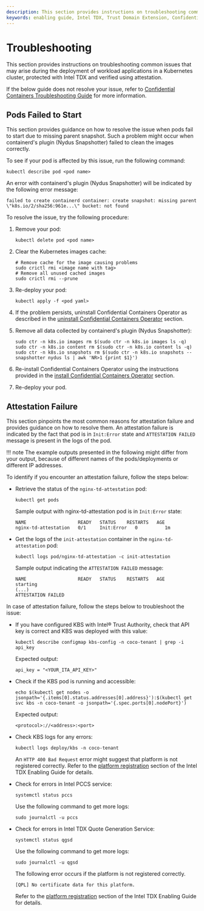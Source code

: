 ```yaml
---
description: This section provides instructions on troubleshooting common issues that may arise during the deployment of Intel TDX-protected, attested applications in a Kubernetes cluster.
keywords: enabling guide, Intel TDX, Trust Domain Extension, Confidential Computing, Confidential Containers, troubleshooting
---
```

<!---
Copyright (C) 2024 Intel Corporation
SPDX-License-Identifier: CC-BY-4.0
-->

# Troubleshooting

This section provides instructions on troubleshooting common issues that may arise during the deployment of workload applications in a Kubernetes cluster, protected with Intel TDX and verified using attestation.

If the below guide does not resolve your issue, refer to [Confidential Containers Troubleshooting Guide](https://confidentialcontainers.org/docs/troubleshooting/) for more information.


## Pods Failed to Start

This section provides guidance on how to resolve the issue when pods fail to start due to missing parent snapshot.
Such a problem might occur when containerd's plugin (Nydus Snapshotter) failed to clean the images correctly.

To see if your pod is affected by this issue, run the following command:

``` { .bash }
kubectl describe pod <pod name>
```

An error with containerd's plugin (Nydus Snapshotter) will be indicated by the following error message:

``` { .text }
failed to create containerd container: create snapshot: missing parent \"k8s.io/2/sha256:961e...\" bucket: not found
```

To resolve the issue, try the following procedure:

1. Remove your pod:

    ``` { .bash }
    kubectl delete pod <pod name>
    ```

2. Clear the Kubernetes images cache:

    ``` { .bash }
    # Remove cache for the image causing problems
    sudo crictl rmi <image name with tag>
    # Remove all unused cached images
    sudo crictl rmi --prune
    ```

3. Re-deploy your pod:

    ``` { .bash }
    kubectl apply -f <pod yaml>
    ```

4. If the problem persists, uninstall Confidential Containers Operator as described in the [uninstall Confidential Containers Operator](../02/infrastructure_setup.md#uninstall-confidential-containers-operator) section.
5. Remove all data collected by containerd's plugin (Nydus Snapshotter):

    ``` { .bash }
    sudo ctr -n k8s.io images rm $(sudo ctr -n k8s.io images ls -q)
    sudo ctr -n k8s.io content rm $(sudo ctr -n k8s.io content ls -q)
    sudo ctr -n k8s.io snapshots rm $(sudo ctr -n k8s.io snapshots --snapshotter nydus ls | awk 'NR>1 {print $1}')
    ```

6. Re-install Confidential Containers Operator using the instructions provided in the [install Confidential Containers Operator](../02/infrastructure_setup.md#install-confidential-containers-operator) section.
7. Re-deploy your pod.


## Attestation Failure

This section pinpoints the most common reasons for attestation failure and provides guidance on how to resolve them.
An attestation failure is indicated by the fact that pod is in `Init:Error` state and `ATTESTATION FAILED` message is present in the logs of the pod.

!!! note
    The example outputs presented in the following might differ from your output, because of different names of the pods/deployments or different IP addresses.

To identify if you encounter an attestation failure, follow the steps below:

- Retrieve the status of the `nginx-td-attestation` pod:

    ``` { .bash }
    kubectl get pods
    ```

    Sample output with nginx-td-attestation pod is in `Init:Error` state:

    ``` { .text }
    NAME                   READY   STATUS    RESTARTS   AGE
    nginx-td-attestation   0/1     Init:Error   0          1m
    ```

- Get the logs of the `init-attestation` container in the `nginx-td-attestation` pod:

    ``` { .bash }
    kubectl logs pod/nginx-td-attestation -c init-attestation
    ```

    Sample output indicating the `ATTESTATION FAILED` message:

    ``` { .text }
    NAME                   READY   STATUS    RESTARTS   AGE
    starting
    (...)
    ATTESTATION FAILED
    ```

In case of attestation failure, follow the steps below to troubleshoot the issue:

- If you have configured KBS with Intel® Trust Authority, check that API key is correct and KBS was deployed with this value:

    ``` { .bash }
    kubectl describe configmap kbs-config -n coco-tenant | grep -i api_key
    ```

    Expected output:

    ``` { .text }
    api_key = "<YOUR_ITA_API_KEY>"
    ```

- Check if the KBS pod is running and accessible:

    ``` { .bash }
    echo $(kubectl get nodes -o jsonpath='{.items[0].status.addresses[0].address}'):$(kubectl get svc kbs -n coco-tenant -o jsonpath='{.spec.ports[0].nodePort}')
    ```

    Expected output:

    ``` { .text }
    <protocol>://<address>:<port>
    ```

- Check KBS logs for any errors:

    ``` { .bash }
    kubectl logs deploy/kbs -n coco-tenant
    ```

    An `HTTP 400 Bad Request` error might suggest that platform is not registered correctly.
    Refer to the [platform registration](../../../intel-tdx-enabling-guide/02/infrastructure_setup/#platform-registration) section of the Intel TDX Enabling Guide for details.

- Check for errors in Intel PCCS service:

    ``` { .bash }
    systemctl status pccs
    ```

    Use the following command to get more logs:

    ``` { .bash }
    sudo journalctl -u pccs
    ```

- Check for errors in Intel TDX Quote Generation Service:

    ``` { .bash }
    systemctl status qgsd
    ```

    Use the following command to get more logs:

    ``` { .bash }
    sudo journalctl -u qgsd
    ```

    The following error occurs if the platform is not registered correctly.

    ``` { .text }
    [QPL] No certificate data for this platform.
    ```

    Refer to the [platform registration](../../../intel-tdx-enabling-guide/02/infrastructure_setup/#platform-registration) section of the Intel TDX Enabling Guide for details.

